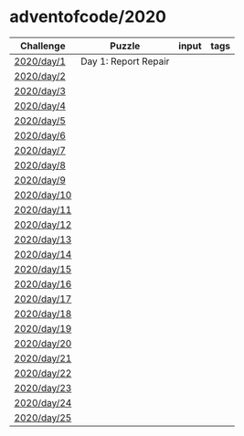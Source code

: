 # adventofcode/2020

| Challenge | Puzzle | input | tags |
| --- | --- | --- | -- |
|  [2020/day/1](https://adventofcode.com/2020/day/1) |  Day 1: Report Repair | | | 
|  [2020/day/2](https://adventofcode.com/2020/day/2) | | | | 
|  [2020/day/3](https://adventofcode.com/2020/day/3) | | | | 
|  [2020/day/4](https://adventofcode.com/2020/day/4) | | | | 
|  [2020/day/5](https://adventofcode.com/2020/day/5) | | | | 
|  [2020/day/6](https://adventofcode.com/2020/day/6) | | | | 
|  [2020/day/7](https://adventofcode.com/2020/day/7) | | | | 
|  [2020/day/8](https://adventofcode.com/2020/day/8) | | | | 
|  [2020/day/9](https://adventofcode.com/2020/day/9) | | | | 
|  [2020/day/10](https://adventofcode.com/2020/day/10) | | | | 
|  [2020/day/11](https://adventofcode.com/2020/day/11) | | | | 
|  [2020/day/12](https://adventofcode.com/2020/day/12) | | | | 
|  [2020/day/13](https://adventofcode.com/2020/day/13) | | | | 
|  [2020/day/14](https://adventofcode.com/2020/day/14) | | | | 
|  [2020/day/15](https://adventofcode.com/2020/day/15) | | | | 
|  [2020/day/16](https://adventofcode.com/2020/day/16) | | | | 
|  [2020/day/17](https://adventofcode.com/2020/day/17) | | | | 
|  [2020/day/18](https://adventofcode.com/2020/day/18) | | | | 
|  [2020/day/19](https://adventofcode.com/2020/day/19) | | | | 
|  [2020/day/20](https://adventofcode.com/2020/day/20) | | | | 
|  [2020/day/21](https://adventofcode.com/2020/day/21) | | | | 
|  [2020/day/22](https://adventofcode.com/2020/day/22) | | | | 
|  [2020/day/23](https://adventofcode.com/2020/day/23) | | | | 
|  [2020/day/24](https://adventofcode.com/2020/day/24) | | | | 
|  [2020/day/25](https://adventofcode.com/2020/day/25) | | | | 
